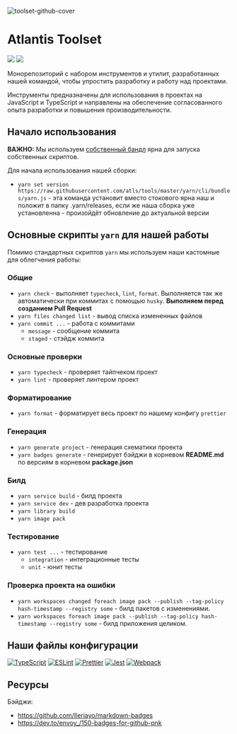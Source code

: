 ![toolset-github-cover](https://user-images.githubusercontent.com/102182195/234980835-78ed0fdb-c692-4b0e-ac95-b46c8cbd17a4.png)

# Atlantis Toolset

[//]: # 'VERSIONS'

[<img src="https://img.shields.io/static/v1?style=for-the-badge&label=%40atls%2Fcode-service&message=0.0.22&labelColor=ECEEF5&color=D7DCEB">](https://npmjs.com/package/@atls/code-service) [<img src="https://img.shields.io/static/v1?style=for-the-badge&label=%40atls%2Fschematics&message=0.0.17&labelColor=ECEEF5&color=D7DCEB">](https://npmjs.com/package/@atls/schematics)

[//]: # 'VERSIONS'

Монорепозиторий с набором инструментов и утилит, разработанных нашей командой, чтобы упростить разработку и работу над проектами.

Инструменты предназначены для использования в проектах на JavaScript и TypeScript и направлены на обеспечение согласованного опыта разработки и повышения производительности.

## Начало использования

**ВАЖНО:** Мы используем [собственный бандл](https://yarnpkg.com/builder/cli/build/bundle) ярна для запуска собственных скриптов.

Для начала использования нашей сборки:
- `yarn set version https://raw.githubusercontent.com/atls/tools/master/yarn/cli/bundles/yarn.js` - эта команда установит вместо стокового ярна наш и положит в папку .yarn/releases, если же наша сборка уже установленна - произойдёт обновление до актуальной версии

## Основные скрипты `yarn` для нашей работы

Помимо стандартных скриптов `yarn` мы используем наши кастомные для облегчения работы:

### Общие

- `yarn check` - выполняет `typecheck`, `lint`, `format`. Выполняется так же автоматически при коммитах с помощью `husky`. <span style="font-weight: bold">Выполняем перед созданием Pull Request</span>
- `yarn files changed list` - вывод списка измененных файлов
- `yarn commit ...` - работа с коммитами
  - `message` - сообщение коммита
  - `staged` - стэйдж коммита

### Основные проверки

- `yarn typecheck` - проверяет тайпчеком проект
- `yarn lint` - проверяет линтером проект

### Форматирование

- `yarn format` - форматирует весь проект по нашему конфигу `prettier`

### Генерация

- `yarn generate project` - генерация схематики проекта
- `yarn badges generate` - генерирует бэйджи в корневом **README.md** по версиям в корневом **package.json**

### Билд

- `yarn service build` - билд проекта
- `yarn service dev` - дев разработка проекта
- `yarn library build`
- `yarn image pack`

### Тестирование

- `yarn test ...` - тестирование
  - `integration` - интеграционные тесты
  - `unit` - юнит тесты

### Проверка проекта на ошибки

- `yarn workspaces changed foreach image pack --publish --tag-policy hash-timestamp --registry some` - билд пакетов с изменениями.
- `yarn workspaces foreach image pack --publish --tag-policy hash-timestamp --registry some` - билд приложения целиком.

## Наши файлы конфигурации

[![TypeScript](https://img.shields.io/badge/TypeScript-007ACC?style=for-the-badge&logo=typescript&logoColor=white)](https://github.com/atls/tools/blob/557cd9458c527b060e02316bc35469e208a800f2/config/typescript/src/index.ts)
[![ESLint](https://img.shields.io/badge/ESLint-4B3263?style=for-the-badge&logo=eslint&logoColor=white)](https://github.com/atls/tools/blob/557cd9458c527b060e02316bc35469e208a800f2/config/eslint/src/index.ts)
[![Prettier](https://img.shields.io/badge/prettier-1A2C34?style=for-the-badge&logo=prettier&logoColor=F7BA3E)](https://github.com/atls/tools/blob/557cd9458c527b060e02316bc35469e208a800f2/config/prettier/src/index.ts)
[![Jest](https://img.shields.io/badge/-jest-%23C21325?style=for-the-badge&logo=jest&logoColor=white)](https://github.com/atls/tools/blob/557cd9458c527b060e02316bc35469e208a800f2/config/jest/src/index.ts)
[![Webpack](https://img.shields.io/badge/webpack-%238DD6F9.svg?style=for-the-badge&logo=webpack&logoColor=black)](https://github.com/atls/tools/blob/8537e2f78ca5a2bd925548efce21a2d5c4800543/code/code-service/src/webpack.config.ts)

## Ресурсы

Бэйджи:

- https://github.com/Ileriayo/markdown-badges
- https://dev.to/envoy_/150-badges-for-github-pnk
